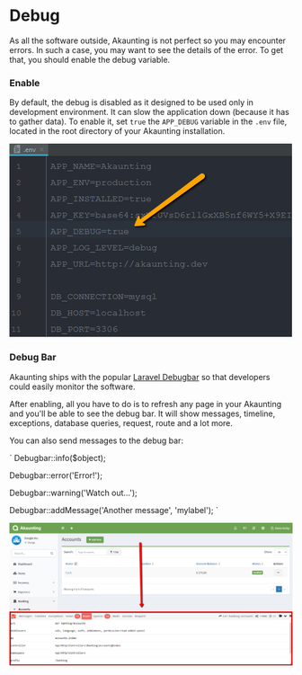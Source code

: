 Debug
=====

As all the software outside, Akaunting is not perfect so you may encounter errors. In such a case, you may want to see the details of the error. To get that, you should enable the debug variable.

### Enable

By default, the debug is disabled as it designed to be used only in development environment. It can slow the application down (because it has to gather data). To enable it, set `true` the `APP_DEBUG` variable in the `.env` file, located in the root directory of your Akaunting installation.

![debug enable](_images/debug_enable.png)

### Debug Bar

Akaunting ships with the popular [Laravel Debugbar](https://github.com/barryvdh/laravel-debugbar) so that developers could easily monitor the software.

After enabling, all you have to do is to refresh any page in your Akaunting and you'll be able to see the debug bar. It will show messages, timeline, exceptions, database queries, request, route and a lot more.

You can also send messages to the debug bar:

`
Debugbar::info($object);

Debugbar::error('Error!');

Debugbar::warning('Watch out…');

Debugbar::addMessage('Another message', 'mylabel');
`

![debug show](_images/debug_bar.png)